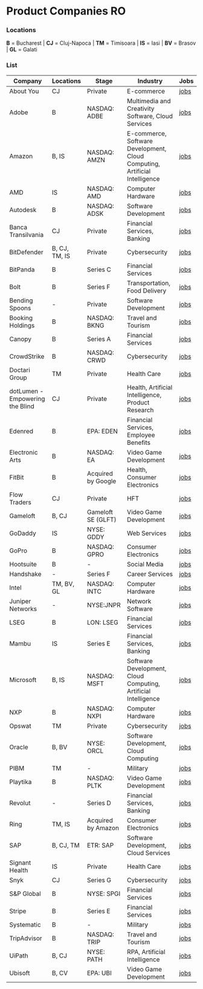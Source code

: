 # Product Companies RO

### Locations
**B** = Bucharest | **CJ** = Cluj-Napoca | **TM** = Timisoara | **IS** = Iasi | **BV** = Brasov | **GL** = Galati

### List

| Company                      | Locations         | Stage             | Industry                                    | Jobs                                                                                                                                      |
|------------------------------|-------------------|-------------------|--------------------------------------------|-------------------------------------------------------------------------------------------------------------------------------------------|
| About You                    | CJ                | Private           | E-commerce                                  | [jobs](https://careers.smartrecruiters.com/ABOUTYOUGmbH/?search=romania)                                                                 |
| Adobe                        | B                 | NASDAQ: ADBE      | Multimedia and Creativity Software, Cloud Services | [jobs](https://careers.adobe.com/us/c/engineering-and-product-jobs)                                                                  |
| Amazon                       | B, IS             | NASDAQ: AMZN      | E-commerce, Software Development, Cloud Computing, Artificial Intelligence | [jobs](https://www.amazon.jobs/en/search?offset=0&result_limit=10&sort=relevant&category%5B%5D=software-development&city%5B%5D=Iasi&city%5B%5D=Bucharest&business_category%5B%5D=consumerengagement&business_category%5B%5D=ecommerce-platform&business_category%5B%5D=amazon-security&business_category%5B%5D=finance&distanceType=Mi&radius=24km&latitude=&longitude=&loc_group_id=&loc_query=Romania&base_query=&city=&country=ROU&region=&county=&query_options=&) |
| AMD                          | IS                | NASDAQ: AMD       | Computer Hardware                           | [jobs](https://careers.amd.com/careers-home/jobs?location=Romania&woe=12&stretchUnit=MILES&stretch=10&page=1&limit=100&categories=Engineering)            |
| Autodesk                     | B                 | NASDAQ: ADSK      | Software Development                        | [jobs](https://autodesk.wd1.myworkdayjobs.com/Ext?locationCountry=f2e609fe92974a55a05fc1cdc2852122&jobFamilyGroup=1f75c4299c9201c0f3b5f8e6fa01c5bf) |
| Banca Transilvania           | CJ                | Private           | Financial Services, Banking                 | [jobs](https://www.linkedin.com/jobs/search/?f_C=18138&amp;geoId=92000000)                                                          |
| BitDefender                  | B, CJ, TM, IS     | Private           | Cybersecurity                               | [jobs](https://www.bitdefender.ro/company/job-opportunities/)                                                                         |
| BitPanda                     | B                 | Series C          | Financial Services                           | [jobs](https://boards.eu.greenhouse.io/bitpanda)                                                                                       |
| Bolt                         | B                 | Series F          | Transportation, Food Delivery               | [jobs](https://bolt.eu/en/careers/positions/)                                                                                         |
| Bending Spoons               | -                 | Private           | Software Development                        | [jobs](https://jobs.bendingspoons.com/?jobCategory=AI+%26+Engineering&student=false)                                                 |
| Booking Holdings             | B                 | NASDAQ: BKNG      | Travel and Tourism                          | [jobs](https://jobs.bookingholdings-coe.com/careers/?location=Bucharest%2C%20Romania&department=Data%20Science%20%26%20Analytics&pid=562949956693197&domain=booking.com&sort_by=relevance)  |
| Canopy                       | B                 | Series A          | Financial Services                           | [jobs](https://jobs.lever.co/canopyservicing?location=Bucharest)                                                                      |
| CrowdStrike                  | B                 | NASDAQ: CRWD      | Cybersecurity                               | [jobs](https://crowdstrike.wd5.myworkdayjobs.com/crowdstrikecareers?Job_Family=1408861ee6e201641be2c2f6b000c00b&locationCountry=f2e609fe92974a55a05fc1cdc2852122)      |
| Doctari Group                | TM                | Private           | Health Care                                 | [jobs](https://doctarigroup.jobs.personio.de/?filters=eyJyZWNydWl0aW5nX2NhdGVnb3J5_X2lkIjpbNzE1MTc1XSwib2ZmaWNlX2lkIjpbNjUwMzI4XX0=) |
| dotLumen - Empowering the Blind | CJ          | Private           | Health, Artificial Intelligence, Product Research | [jobs](https://www.linkedin.com/jobs/search/?currentJobId=3643458484&f_C=68996105&geoId=106670623&location=Romania&refresh=true)                |
| Edenred                      | B                 | EPA: EDEN         | Financial Services, Employee Benefits        | [jobs](https://wd3.myworkdaysite.com/en-US/recruiting/edenpeople/Edenred_Careers?locationCountry=f2e609fe92974a55a05fc1cdc2852122&jobFamilyGroup=fd5b0c331ce1013673e26c347100c121) |
| Electronic Arts              | B                 | NASDAQ: EA        | Video Game Development                      | [jobs](https://ea.gr8people.com/jobs?page=1&inp1810=4&geo_location=ChIJw3aJlSb_sUARlLEEqJJP74Q)                                     |
| FitBit                       | B                 | Acquired by Google | Health, Consumer Electronics                | [jobs](https://www.google.com/about/careers/applications/jobs/results/?q=software%20engineer&company=Fitbit&location=Bucharest%2C%20Romania) |
| Flow Traders                 | CJ                | Private           | HFT                                        | [jobs](https://www.flowtraders.com/careers/job-search?jobcategory=All&region=116&op=Apply)                                           |
| Gameloft                     | B, CJ             | Gameloft SE (GLFT) | Video Game Development                      | [jobs](https://www.gameloft.ro/latest-jobs/)                                                                                       |
| GoDaddy                      | IS                | NYSE: GDDY        | Web Services                               | [jobs](https://careers.godaddy.com/search-jobs)                                                                                   |
| GoPro                        | B                 | NASDAQ: GPRO      | Consumer Electronics                        | [jobs](https://jobs.gopro.com/jobs/country/romania#/)                                                                             |
| Hootsuite                    | B                 | -                 | Social Media                               | [jobs](https://www.linkedin.com/jobs/search/?location=Romania&refresh=true)                                                       |
| Handshake                    | -                 | Series F          | Career Services                            | [jobs](https://joinhandshake.com/careers/open-roles)                                                                             |
| Intel                        | TM, BV, GL        | NASDAQ: INTC      | Computer Hardware                           | [jobs](https://www.linkedin.com/jobs/search/?currentJobId=3647021561&f_C=1053%2C727974&geoId=106670623&location=Romania&refresh=true)           |
| Juniper Networks              | -                | NYSE:JNPR         | Network Software                           | [jobs](https://careers.juniper.net/#/)                                                                                           |
| LSEG                         | B                | LON: LSEG         | Financial Services                           | [jobs](https://refinitiv.wd3.myworkdayjobs.com/Careers/2/refreshFacet/318c8bb6f553100021d223d9780d30be)                         |
| Mambu                        | IS                | Series E          | Financial Services, Banking                 | [jobs](https://careers-mambu.icims.com/jobs/search?ss=1&searchLocation=13526--)                                                   |
| Microsoft                    | B, IS             | NASDAQ: MSFT      | Software Development, Cloud Computing, Artificial Intelligence | [jobs](https://jobs.careers.microsoft.com/global/en/search?lc=Romania&p=Software%20Engineering&l=en_us&pg=1&pgSz=20&o=Relevance&flt=true) |
| NXP                          | B                | NASDAQ: NXPI      | Computer Hardware                           | [jobs](https://nxp.wd3.myworkdayjobs.com/careers/?Location_Country=f2e609fe92974a55a05fc1cdc2852122&jobFamily=8f56e4655428015572ac7ee698011aac&jobFamily=8f56e4655428015837d194f098011eac&jobFamily=8f56e465542801190e511dc6980198ab) |
| Opswat                       | TM                | Private           | Cybersecurity                               | [jobs](https://www.opswat.com/careers/open-positions)                                                                            |
| Oracle                       | B, BV             | NYSE: ORCL        | Software Development, Cloud Computing        | [jobs](https://careers.oracle.com/jobs/#en/sites/jobsearch/requisitions?lastSelectedFacet=CATEGORIES&location=Romania&locationId=300000000149199&selectedCategoriesFacet=300000001917356) |
| PIBM                         | TM                | -                 | Military                                    | [jobs](https://jobs.systematic.com/search/?createNewAlert=false&q=&locationsearch=&optionsFacetsDD_country=RO)                            |
| Playtika                     | B                | NASDAQ: PLTK      | Video Game Development                      | [jobs](https://www.playtika.com/careers/all/)                                                                                    |
| Revolut                      | -                | Series D          | Financial Services, Banking                 | [jobs](https://www.revolut.com/en-RO/careers/?city=Romania+-+Remote&team=Engineering+%26+Data)                                     |
| Ring                         | TM, IS            | Acquired by Amazon | Consumer Electronics                        | [jobs](https://www.amazon.jobs/en/search?offset=0&result_limit=10&sort=relevant&category%5B%5D=software-development&country%5B%5D=ROU&business_category%5B%5D=alexa-and-amazon-devices&distanceType=Mi&radius=24km&latitude=&longitude=&loc_group_id=&loc_query=&base_query=&city=&country=&region=&county=&query_options=&) |
| SAP                          | B, CJ, TM         | ETR: SAP          | Software Development, Cloud Services        | [jobs](https://jobs.sap.com/search/?createNewAlert=false&q=&locationsearch=&optionsFacetsDD_department=&optionsFacetsDD_customfield3=&optionsFacetsDD_country=RO) |
| Signant Health               | IS                | Private           | Health Care                                 | [jobs](https://careers.signanthealth.com/current-opportunities/)                                                                   |
| Snyk                         | CJ                | Series G          | Cybersecurity                               | [jobs](https://snyk.io/careers/all-jobs/?department=4051349002&location=Romania)                                                  |
| S&P Global                   | B                | NYSE: SPGI        | Financial Services                           | [jobs](https://careers.spglobal.com/jobs?keywords=&sortBy=relevance&locations=Bucharest,Bucure%C5%9Fti,Romania&page=1&categories=Information%20Technology) |
| Stripe                       | B                | Series E          | Financial Services                           | [jobs](https://stripe.com/jobs/search?office_locations=Europe--Bucharest)                                                           |
| Systematic                   | B                | -                 | Military                                    | [jobs](https://jobs.systematic.com/search/?createNewAlert=false&q=&locationsearch=&optionsFacetsDD_country=RO)                           |
| TripAdvisor                  | B                | NASDAQ: TRIP      | Travel and Tourism                          | [jobs](https://careers.tripadvisor.com/search-results?department=4556)                                                               |
| UiPath                       | B, CJ            | NYSE: PATH        | RPA, Artificial Intelligence                 | [jobs](https://careers.uipath.com/careers/jobs?country=Romania&page=1&categories=Engineering&limit=100)                                 |
| Ubisoft                      | B, CV            | EPA: UBI          | Video Game Development                      | [jobs](https://www.ubisoft.com/en-us/company/careers/search?teams=Programming&countries=ro)                                       |
